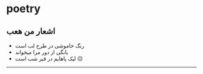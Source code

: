 # poetry
اشعار من هعب
-----
- رنگ خاموشی در طرح لب است
- بانگی از دور مرا میخواند
- لیک پاهایم در قیر شب است 😔
-----
